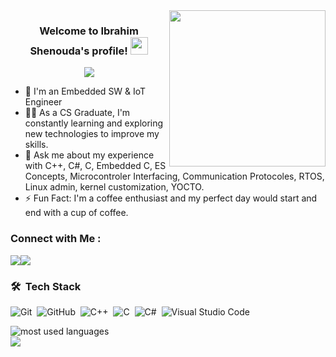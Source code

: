 
<img width="250" align="right" src="https://c.tenor.com/_DOBjnGspYAAAAAM/code-coding.gif">

<h3 align="center">
  Welcome to Ibrahim Shenouda's profile!
  <img src="https://media.giphy.com/media/hvRJCLFzcasrR4ia7z/giphy.gif" width="28">
</h3>

<!-- Typing SVG by DenverCoder1 - https://github.com/DenverCoder1/readme-typing-svg -->
<p align="center">
  <a href="https://github.com/DenverCoder1/readme-typing-svg"><img src="https://readme-typing-svg.herokuapp.com/?lines=Embedded%20Software%20Engineer;Always%20learning%20new%20things&font=Fira%20Code&center=true&width=440&height=45&color=f75c7e&vCenter=true&size=22"></a>
</p> 

- 🏢 I'm an Embedded SW & IoT Engineer
- 👨‍💻 As a CS Graduate, I'm constantly learning and exploring new technologies to improve my skills.
- 💬 Ask me about my experience with C++, C#, C, Embedded C, ES Concepts, Microcontroler Interfacing, Communication Protocoles, RTOS, Linux admin, kernel customization, YOCTO.
- ⚡ Fun Fact: I'm a coffee enthusiast and my perfect day would start and end with a cup of coffee.

### Connect with Me :

<a href="https://www.linkedin.com/in/ibrahim-shenouda-220028254/" target="_blank"><img src="https://img.shields.io/badge/-Ibrahim%20Shenouda-0077B5?style=for-the-badge&logo=Linkedin&logoColor=white"/></a><a href="https://t.me/Ibrahim_Shnouda" target="_blank"><img src="https://img.shields.io/badge/-Ibrahim%20Shenouda-0077B5?style=for-the-badge&logo=Telegram&logoColor=white"/></a>
### 🛠 &nbsp;Tech Stack

![Git](https://img.shields.io/badge/-Git-05122A?style=flat&logo=git)&nbsp;
![GitHub](https://img.shields.io/badge/-GitHub-05122A?style=flat&logo=github)&nbsp;
![C++](https://img.shields.io/badge/-C++-05122A?style=flat&logo=cplusplus)&nbsp;
![C](https://img.shields.io/badge/-C-05122A?style=flat&logo=C)&nbsp;
![C#](https://img.shields.io/badge/-C--Sharp-05122A?style=flat&logo=csharp)&nbsp;
![Visual Studio Code](https://img.shields.io/badge/-Visual%20Studio%20Code-05122A?style=flat&logo=visual-studio-code&logoColor=007ACC)&nbsp;





<img align="left" src="https://github-readme-stats.vercel.app/api/top-langs?username=ibrahemshenouda&show_icons=true&locale=en&layout=compact&theme=radical" alt="most used languages" />
<br>
<a href="https://komarev.com/ghpvc/?username=ibrahemshenouda&style=for-the-badge">
    <img src="https://komarev.com/ghpvc/?username=ibrahemshenouda&style=for-the-badge">
</a>
